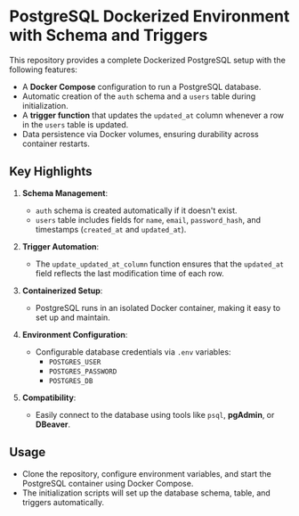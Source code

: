 # PostgreSQL Dockerized Environment with Schema and Triggers

This repository provides a complete Dockerized PostgreSQL setup with the following features:
- A **Docker Compose** configuration to run a PostgreSQL database.
- Automatic creation of the `auth` schema and a `users` table during initialization.
- A **trigger function** that updates the `updated_at` column whenever a row in the `users` table is updated.
- Data persistence via Docker volumes, ensuring durability across container restarts.

## Key Highlights

1. **Schema Management**:
   - `auth` schema is created automatically if it doesn't exist.
   - `users` table includes fields for `name`, `email`, `password_hash`, and timestamps (`created_at` and `updated_at`).

2. **Trigger Automation**:
   - The `update_updated_at_column` function ensures that the `updated_at` field reflects the last modification time of each row.

3. **Containerized Setup**:
   - PostgreSQL runs in an isolated Docker container, making it easy to set up and maintain.

4. **Environment Configuration**:
   - Configurable database credentials via `.env` variables:
     - `POSTGRES_USER`
     - `POSTGRES_PASSWORD`
     - `POSTGRES_DB`

5. **Compatibility**:
   - Easily connect to the database using tools like `psql`, **pgAdmin**, or **DBeaver**.

## Usage

- Clone the repository, configure environment variables, and start the PostgreSQL container using Docker Compose.
- The initialization scripts will set up the database schema, table, and triggers automatically.
